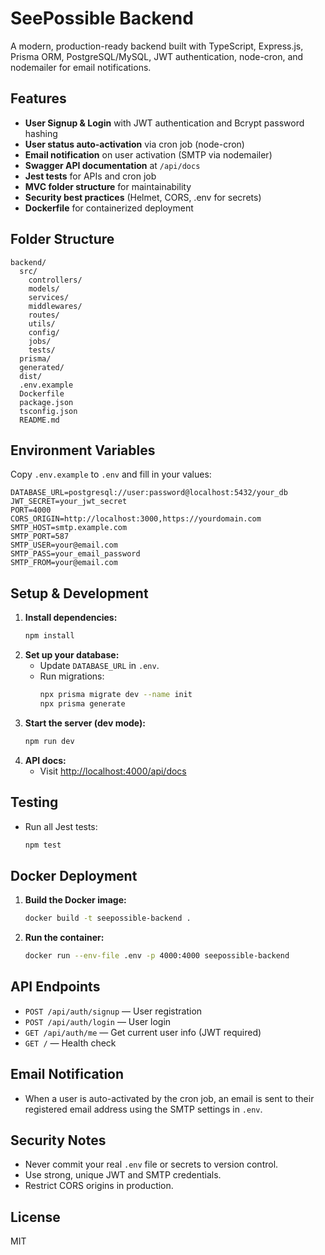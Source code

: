 # SeePossible Backend

A modern, production-ready backend built with TypeScript, Express.js, Prisma ORM, PostgreSQL/MySQL, JWT authentication, node-cron, and nodemailer for email notifications.

## Features
- **User Signup & Login** with JWT authentication and Bcrypt password hashing
- **User status auto-activation** via cron job (node-cron)
- **Email notification** on user activation (SMTP via nodemailer)
- **Swagger API documentation** at `/api/docs`
- **Jest tests** for APIs and cron job
- **MVC folder structure** for maintainability
- **Security best practices** (Helmet, CORS, .env for secrets)
- **Dockerfile** for containerized deployment

## Folder Structure
```
backend/
  src/
    controllers/
    models/
    services/
    middlewares/
    routes/
    utils/
    config/
    jobs/
    tests/
  prisma/
  generated/
  dist/
  .env.example
  Dockerfile
  package.json
  tsconfig.json
  README.md
```

## Environment Variables
Copy `.env.example` to `.env` and fill in your values:
```
DATABASE_URL=postgresql://user:password@localhost:5432/your_db
JWT_SECRET=your_jwt_secret
PORT=4000
CORS_ORIGIN=http://localhost:3000,https://yourdomain.com
SMTP_HOST=smtp.example.com
SMTP_PORT=587
SMTP_USER=your@email.com
SMTP_PASS=your_email_password
SMTP_FROM=your@email.com
```

## Setup & Development
1. **Install dependencies:**
   ```bash
   npm install
   ```
2. **Set up your database:**
   - Update `DATABASE_URL` in `.env`.
   - Run migrations:
     ```bash
     npx prisma migrate dev --name init
     npx prisma generate
     ```
3. **Start the server (dev mode):**
   ```bash
   npm run dev
   ```
4. **API docs:**
   - Visit [http://localhost:4000/api/docs](http://localhost:4000/api/docs)

## Testing
- Run all Jest tests:
  ```bash
  npm test
  ```

## Docker Deployment
1. **Build the Docker image:**
   ```bash
   docker build -t seepossible-backend .
   ```
2. **Run the container:**
   ```bash
   docker run --env-file .env -p 4000:4000 seepossible-backend
   ```

## API Endpoints
- `POST /api/auth/signup` — User registration
- `POST /api/auth/login` — User login
- `GET /api/auth/me` — Get current user info (JWT required)
- `GET /` — Health check

## Email Notification
- When a user is auto-activated by the cron job, an email is sent to their registered email address using the SMTP settings in `.env`.

## Security Notes
- Never commit your real `.env` file or secrets to version control.
- Use strong, unique JWT and SMTP credentials.
- Restrict CORS origins in production.

## License
MIT 